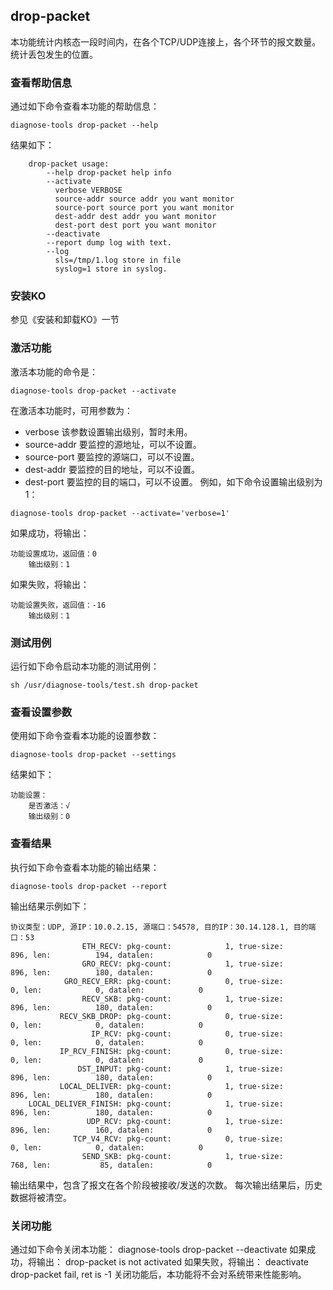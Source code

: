 ## drop-packet
本功能统计内核态一段时间内，在各个TCP/UDP连接上，各个环节的报文数量。统计丢包发生的位置。
###  查看帮助信息
通过如下命令查看本功能的帮助信息：
```
diagnose-tools drop-packet --help
```
结果如下：
```
    drop-packet usage:
        --help drop-packet help info
        --activate
          verbose VERBOSE
          source-addr source addr you want monitor
          source-port source port you want monitor
          dest-addr dest addr you want monitor
          dest-port dest port you want monitor
        --deactivate
        --report dump log with text.
        --log
          sls=/tmp/1.log store in file
          syslog=1 store in syslog.
```

### 安装KO
参见《安装和卸载KO》一节
### 激活功能
激活本功能的命令是：
```
diagnose-tools drop-packet --activate
```
在激活本功能时，可用参数为：
* verbose 该参数设置输出级别，暂时未用。
* source-addr 要监控的源地址，可以不设置。
* source-port 要监控的源端口，可以不设置。
* dest-addr 要监控的目的地址，可以不设置。
* dest-port 要监控的目的端口，可以不设置。
例如，如下命令设置输出级别为1：
```
diagnose-tools drop-packet --activate='verbose=1'
```
如果成功，将输出：
```
功能设置成功，返回值：0
    输出级别：1
```
如果失败，将输出：
```
功能设置失败，返回值：-16
    输出级别：1
```
### 测试用例
运行如下命令启动本功能的测试用例：
```
sh /usr/diagnose-tools/test.sh drop-packet
```
### 查看设置参数
使用如下命令查看本功能的设置参数：
```
diagnose-tools drop-packet --settings
```
结果如下：
```
功能设置：
    是否激活：√
    输出级别：0
```

### 查看结果
执行如下命令查看本功能的输出结果：
```
diagnose-tools drop-packet --report
```
输出结果示例如下：
```
协议类型：UDP, 源IP：10.0.2.15, 源端口：54578, 目的IP：30.14.128.1, 目的端口：53
                ETH_RECV: pkg-count:            1, true-size:          896, len:          194, datalen:            0
                GRO_RECV: pkg-count:            1, true-size:          896, len:          180, datalen:            0
            GRO_RECV_ERR: pkg-count:            0, true-size:            0, len:            0, datalen:            0
                RECV_SKB: pkg-count:            1, true-size:          896, len:          180, datalen:            0
           RECV_SKB_DROP: pkg-count:            0, true-size:            0, len:            0, datalen:            0
                  IP_RCV: pkg-count:            0, true-size:            0, len:            0, datalen:            0
           IP_RCV_FINISH: pkg-count:            0, true-size:            0, len:            0, datalen:            0
               DST_INPUT: pkg-count:            1, true-size:          896, len:          180, datalen:            0
           LOCAL_DELIVER: pkg-count:            1, true-size:          896, len:          180, datalen:            0
    LOCAL_DELIVER_FINISH: pkg-count:            1, true-size:          896, len:          180, datalen:            0
                 UDP_RCV: pkg-count:            1, true-size:          896, len:          160, datalen:            0
              TCP_V4_RCV: pkg-count:            0, true-size:            0, len:            0, datalen:            0
                SEND_SKB: pkg-count:            1, true-size:          768, len:           85, datalen:            0
```
输出结果中，包含了报文在各个阶段被接收/发送的次数。
每次输出结果后，历史数据将被清空。
### 关闭功能
通过如下命令关闭本功能：
diagnose-tools drop-packet --deactivate
如果成功，将输出：
drop-packet is not activated
如果失败，将输出：
deactivate drop-packet fail, ret is -1
关闭功能后，本功能将不会对系统带来性能影响。
